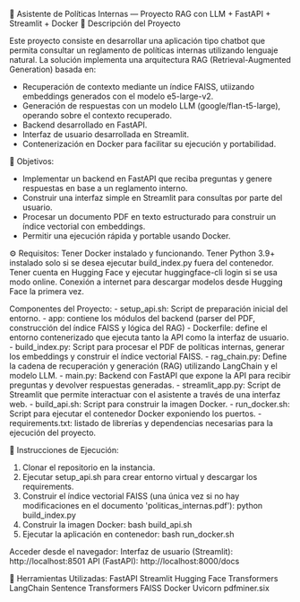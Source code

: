 📘 Asistente de Políticas Internas — Proyecto RAG con LLM + FastAPI + Streamlit + Docker
🧠 Descripción del Proyecto

Este proyecto consiste en desarrollar una aplicación tipo chatbot que permita consultar un reglamento de políticas internas utilizando lenguaje natural. La solución implementa una arquitectura RAG (Retrieval-Augmented Generation) basada en:

- Recuperación de contexto mediante un índice FAISS, utiizando embeddings generados con el modelo e5-large-v2.
- Generación de respuestas con un modelo LLM (google/flan-t5-large), operando sobre el contexto recuperado.
- Backend desarrollado en FastAPI.
- Interfaz de usuario desarrollada en Streamlit.
- Contenerización en Docker para facilitar su ejecución y portabilidad.

🎯 Objetivos:
- Implementar un backend en FastAPI que reciba preguntas y genere respuestas en base a un reglamento interno.
- Construir una interfaz simple en Streamlit para consultas por parte del usuario.
- Procesar un documento PDF en texto estructurado para construir un índice vectorial con embeddings.
- Permitir una ejecución rápida y portable usando Docker.

⚙️ Requisitos:
Tener Docker instalado y funcionando.
Tener Python 3.9+ instalado solo si se desea ejecutar build_index.py fuera del contenedor.
Tener cuenta en Hugging Face y ejecutar huggingface-cli login si se usa modo online.
Conexión a internet para descargar modelos desde Hugging Face la primera vez.

Componentes del Proyecto:
    - setup_api.sh: Script de preparación inicial del entorno.
    - app: contiene los módulos del backend (parser del PDF, construcción del índice FAISS y lógica del RAG)
    - Dockerfile: define el entorno contenerizado que ejecuta tanto la API como la interfaz de usuario.
    - build_index.py: Script para procesar el PDF de políticas internas, generar los embeddings y construir el índice vectorial FAISS.
    - rag_chain.py: Define la cadena de recuperación y generación (RAG) utilizando LangChain y el modelo LLM.
    - main.py: Backend con FastAPI que expone la API para recibir preguntas y devolver respuestas generadas.
    - streamlit_app.py: Script de Streamlit que permite interactuar con el asistente a través de una interfaz web.
    - build_api.sh: Script para construir la imagen Docker.
    - run_docker.sh: Script para ejecutar el contenedor Docker exponiendo los puertos.
    - requirements.txt: listado de librerías y dependencias necesarias para la ejecución del proyecto.

🚀 Instrucciones de Ejecución:

1. Clonar el repositorio en la instancia.
2. Ejecutar setup_api.sh para crear entorno virtual y descargar los requirements.
3. Construir el índice vectorial FAISS (una única vez si no hay modificaciones en el documento 'politicas_internas.pdf'): python build_index.py 
4. Construir la imagen Docker: bash build_api.sh
5. Ejecutar la aplicación en contenedor: bash run_docker.sh

Acceder desde el navegador:
Interfaz de usuario (Streamlit): http://localhost:8501
API (FastAPI): http://localhost:8000/docs


📌 Herramientas Utilizadas:
FastAPI
Streamlit
Hugging Face Transformers
LangChain
Sentence Transformers
FAISS
Docker
Uvicorn
pdfminer.six